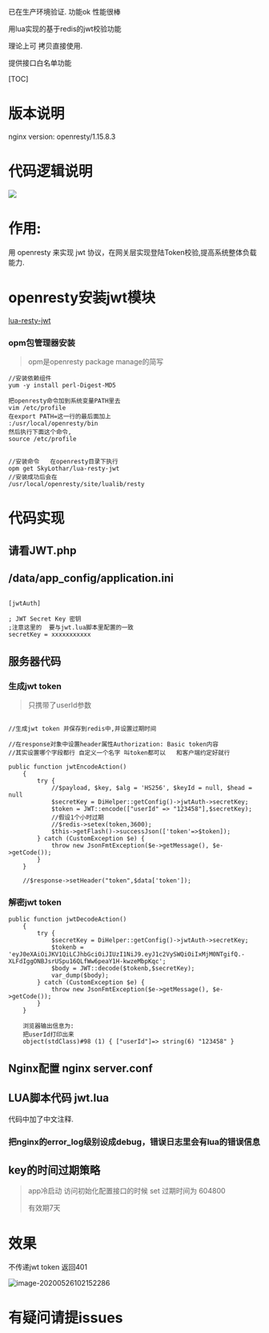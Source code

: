 已在生产环境验证.  功能ok 性能很棒

用lua实现的基于redis的jwt校验功能

理论上可 拷贝直接使用.

提供接口白名单功能

[TOC]

# 版本说明

nginx version: openresty/1.15.8.3

# 代码逻辑说明




![](http://qa3sq0khl.bkt.clouddn.com/535DF905-8E16-431a-A9A6-34B67230D20D.png)


# 作用:

用 openresty 来实现 jwt 协议，在网关层实现登陆Token校验,提高系统整体负载能力.



# openresty安装jwt模块

 [lua-resty-jwt](https://github.com/SkyLothar/lua-resty-jwt) 



### opm包管理器安装

> opm是openresty package manage的简写



```
//安装依赖组件
yum -y install perl-Digest-MD5

把openresty命令加到系统变量PATH里去
vim /etc/profile
在export PATH=这一行的最后面加上
:/usr/local/openresty/bin
然后执行下面这个命令,
source /etc/profile


//安装命令   在openresty目录下执行
opm get SkyLothar/lua-resty-jwt
//安装成功后会在
/usr/local/openresty/site/lualib/resty
```





# 代码实现

##  请看JWT.php

## /data/app_config/application.ini

```

[jwtAuth]

; JWT Secret Key 密钥
;注意这里的  要与jwt.lua脚本里配置的一致
secretKey = xxxxxxxxxxx

```

## 服务器代码

### 生成jwt token

> 只携带了userId参数

```

//生成jwt token 并保存到redis中,并设置过期时间

//在response对象中设置header属性Authorization: Basic token内容
//其实设置哪个字段都行 自定义一个名字 叫token都可以   和客户端约定好就行

public function jwtEncodeAction()
    {
        try {
            //$payload, $key, $alg = 'HS256', $keyId = null, $head = null
            $secretKey = DiHelper::getConfig()->jwtAuth->secretKey;
            $token = JWT::encode(["userId" => "123458"],$secretKey);
            //假设1个小时过期
            //$redis->setex(token,3600);
            $this->getFlash()->successJson(['token'=>$token]);
        } catch (CustomException $e) {
            throw new JsonFmtException($e->getMessage(), $e->getCode());
        }
    }
    
    //$response->setHeader("token",$data['token']);
```

### 解密jwt token

```
public function jwtDecodeAction()
    {
        try {
            $secretKey = DiHelper::getConfig()->jwtAuth->secretKey;
            $tokenb = 'eyJ0eXAiOiJKV1QiLCJhbGciOiJIUzI1NiJ9.eyJ1c2VySWQiOiIxMjM0NTgifQ.-XLFdIggONBJsrUSpu16QLfWw6peaY1H-kwzeMbpKqc';
            $body = JWT::decode($tokenb,$secretKey);
            var_dump($body);
        } catch (CustomException $e) {
            throw new JsonFmtException($e->getMessage(), $e->getCode());
        }
    }
    
    浏览器输出信息为: 
    把userId打印出来
    object(stdClass)#98 (1) { ["userId"]=> string(6) "123458" }
```

## Nginx配置  nginx server.conf



## LUA脚本代码  jwt.lua  

代码中加了中文注释.

### 把nginx的error_log级别设成debug，错误日志里会有lua的错误信息



## key的时间过期策略

> app冷启动  访问初始化配置接口的时候   set 过期时间为 604800  
>
> 有效期7天    



# 效果

不传递jwt token  返回401

![image-20200526102152286](http://qa3sq0khl.bkt.clouddn.com/image-20200526102152286.png)

# 有疑问请提issues 
